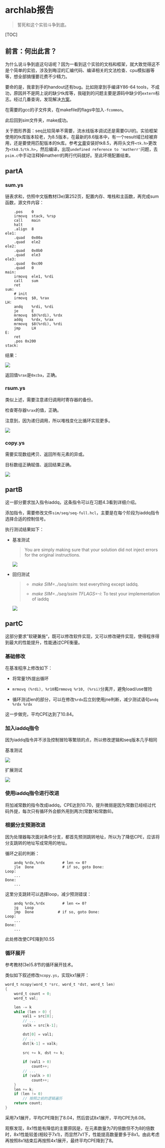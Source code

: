 # archlab报告

> 誓死和这个实验斗争到底。

[TOC]

## 前言：何出此言？

为什么说斗争到底这句话呢？因为一看到这个实验的文档和框架，就大致觉得这不是个简单的实验，涉及到晦涩的汇编代码、编译相关的文法检查、cpu模拟器等等，想全部搞懂要花费不少精力。

要命的是，我拿到手的handout还有bug。比如刚拿到手编译Y86-64 tools，不成功，原因并不是网上说的缺少tk库等，我碰到的问题主要是源码中缺少的`extern`标志。经过几番查询，发现解决[方案](https://stackoverflow.com/questions/63152352/fail-to-compile-the-y86-simulatur-csapp)。

在需要的gcc的子文件夹，在makefile的flags中加入`-fcommon`。

此后回到sim文件夹，make成功。

关于图形界面：seq比较简单不需要，流水线版本调试还是需要GUI的。实验框架使用的tk库版本较老，为8.5版本，在最新的8.6版本中，有一个result域已经被弃用，还是要使用匹配版本的tk库。参考[文章](https://blog.csdn.net/qq_34665912/article/details/51232000)安装好tk8.5，再将头文件`<tk.h>`更改为`<tk8.5/tk.h>`，然后编译，出现`undefined reference to 'matherr'`问题，去`psim.c`中手动注释掉matherr的两行代码就好。至此环境配置结束。

## partA

### sum.ys

链表求和，仿照中文版教材(3e)第252页，配置内存、堆栈和主函数，再完成sum函数，源文件内容：

```
    .pos    0
    irmovq  stack, %rsp
    call    main
    halt
    .align  8
ele1:
    .quad   0x00a
    .quad   ele2
ele2:
    .quad   0x0b0
    .quad   ele3
ele3:
    .quad   0xc00
    .quad   0
main:
    irmovq  ele1, %rdi
    call    sum
    ret
sum:
    # init
    irmovq  $0, %rax
LH:
    andq    %rdi, %rdi
    je      E
    mrmovq  $0(%rdi), %rdx
    addq    %rdx, %rax
    mrmovq  $8(%rdi), %rdi
    jmp     LH
E: 
    ret
    .pos 0x200
stack:
```

结果：

![](figures/archlab_sum.png)

返回值`%rax`是`0xcba`，正确。

### rsum.ys

类似上述，需要注意递归调用时寄存器的备份。

检查寄存器`%rax`的值，正确。

注意到，因为递归调用，所以堆栈变化比循环实现更多。

![](figures/archlab_rsum.png)

### copy.ys

需要实现数组拷贝、返回所有元素的异或。

目标数组正确赋值、返回结果正确。

![](figures/archlab_copy.png)

## partB

这一部分要求加入指令iaddq，这条指令可以在习题4.3看到详细介绍。

添加指令，需要修改文件`sim/seq/seq-full.hcl`，主要是在每个阶段为iaddq指令选择合适的控制信号。

执行测试结果如下：

- 基准测试
  
  > You are simply making sure that your solution did not inject errors for the original instructions.
  
  ![](figures/archlab_phaseB_benchmark.png)

- 回归测试
  
  > - *make SIM=../seq/ssim*: test everything except iaddq. 
  > 
  > - *make SIM=../seq/ssim TFLAGS=-i*: To test your implementation of iaddq
  
  ![](figures/archlab_phaseB_ptest.png)

## partC

这部分要求”软硬兼施“，既可以修改软件实现，又可以修改硬件实现，使得程序得到最大的性能提升，性能通过CPE衡量。

### 基础修改

在基准程序上修改如下：

- 将常量1外提出循环

- `mrmovq (%rdi), %r10`和`rmmovq %r10, (%rsi)`分离开，避免load/use冒险

- 循环测试len的部分，可以在修改`%rdx`后立刻使用jne判断，减少测试语句`andq %rdx %rdx`

这一步做完，平均CPE达到了10.84。

### 加入iaddq指令

因为iaddq指令并不涉及控制冒险等繁琐的点，所以修改逻辑和seq版本几乎相同

基准测试

![](figures/archlab_phaseC_benchmark.png)

扩展测试

![](figures/archlab_psim_ptest.png)

### 使用iaddq指令进行改进

将加减常数的指令改成iaddq，CPE达到10.70，提升微弱是因为常数已经经过代码外提，每次只有循环外会额外用到两次(常数1和常数8)。

### 根据分支预测改进

因为处理器每次面对条件分支，都首先预测跳转地址，所以为了降低CPE，应该将分支跳转的地址写成常用的地址。

循环之前的判断：

```
    andq %rdx,%rdx        # len <= 0?
    jle  Done             # if so, goto Done:
Loop:
    ...
Done:
    ... 
```

这里分支跳转可以选择loop，减少预测错误：

```
    andq %rdx,%rdx        # len <= 0?
    jg   Loop            
    jmp  Done           # if so, goto Done:
Loop:
    ...
Done:
    ... 
```

此处修改使CPE降到10.55

### 循环展开

参考教材(3e)5.8节的循环展开技术。

类似如下叙述修改`ncopy.ys`，实现kx1展开：

```c
word_t ncopy(word_t *src, word_t *dst, word_t len)
{
    word_t count = 0;
    word_t val;

    len -= k
    while (len > 0) {
        val1 = src[0];
        // ...
        valk = src[k-1];

        dst[0] = val1;
        // ...
        dst[k-1] = valk;
    
        src += k, dst += k;    
   
        if (val1 > 0)
            count++;
        // ...
        if (valk > 0)
            count++;
    }
    len += k;
    if (len != 0)
        // 按照之前的逻辑遍历          
    return count;
}
```

采用7x1展开，平均CPE降到了8.04，然后尝试8x1展开，平均CPE为8.08。

观察发现，8x1性能有降低的主要原因是，在元素数量为7的倍数但不为8的倍数时，8x1性能较差(相较于7x1)，而显然7x1下，性能提高数量要多于8x1。由此考虑再按照8x1结束后再按照4x1展开，最终平均CPE降到了8。
